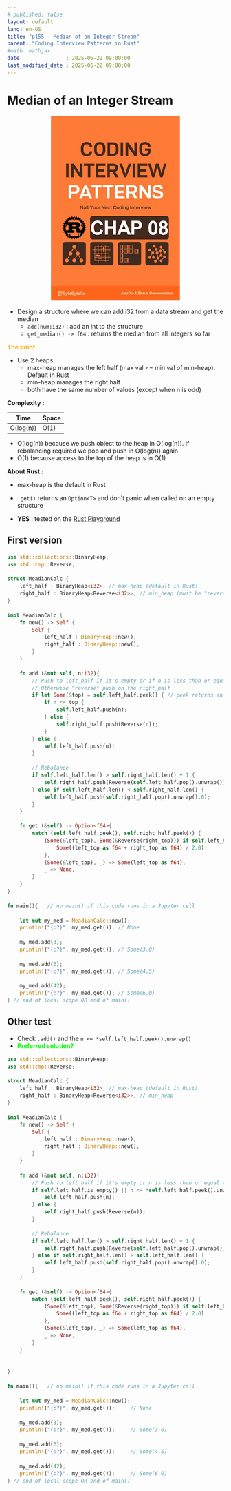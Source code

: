 ```yaml
---
# published: false
layout: default
lang: en-US
title: "p155 - Median of an Integer Stream"
parent: "Coding Interview Patterns in Rust"
#math: mathjax
date               : 2025-06-22 09:00:00
last_modified_date : 2025-06-22 09:00:00
---
```


# Median of an Integer Stream

<div align="center">
<img src="../assets/chap_08.webp" alt="" width="300" loading="lazy"/>
</div>

* Design a structure where we can add i32 from a data stream and get the median
    * `add(num:i32)` : add an int to the structure
    * ``get_median() -> f64`` : returns the median from all integers so far


<span style="color:orange"><b>The point:</b></span>

* Use 2 heaps 
    * max-heap manages the left half (max val <= min val of min-heap). Default in Rust
    * min-heap manages the right half 
    * both have the same number of values (except when n is odd)

**Complexity :**

| Time               | Space |
|--------------------|-------|
| O(log(n))               | O(1)  |

* O(log(n)) because we push object to the heap in O(log(n)). If rebalancing required we pop and push in O(log(n)) again
* O(1) because access to the top of the heap is in O(1) 

**About Rust :**
* max-heap is the default in Rust 
* `.get()` returns an ``Option<T>`` and don't panic when called on an empty structure 

* **YES** : tested on the [Rust Playground](https://play.rust-lang.org/)

<!-- 
<span style="color:red"><b>TODO : </b></span> 
* Add comments in the source code        
 -->


<!-- * <span style="color:lime"><b>Preferred solution?</b></span>      -->


## First version


```rust
use std::collections::BinaryHeap;
use std::cmp::Reverse;

struct MeadianCalc {
    left_half : BinaryHeap<i32>, // max-heap (default in Rust)
    right_half : BinaryHeap<Reverse<i32>>, // min_heap (must be "reversed")
}

impl MeadianCalc {
    fn new() -> Self {
        Self {
            left_half : BinaryHeap::new(),
            right_half : BinaryHeap::new(),
        }
    }

    fn add (&mut self, n:i32){
        // Push to left_half if it's empty or if n is less than or equal to the max of left_half
        // Otherwise "reverse" push on the right_half 
        if let Some(&top) = self.left_half.peek() { // peek returns an Option<&T>
            if n <= top {
                self.left_half.push(n);
            } else {
                self.right_half.push(Reverse(n));
            }
        } else {
            self.left_half.push(n);
        }

        // Rebalance
        if self.left_half.len() > self.right_half.len() + 1 {
            self.right_half.push(Reverse(self.left_half.pop().unwrap()));
        } else if self.left_half.len() < self.right_half.len() {
            self.left_half.push(self.right_half.pop().unwrap().0);
        }
    }

    fn get (&self) -> Option<f64>{
        match (self.left_half.peek(), self.right_half.peek()) {
            (Some(&left_top), Some(&Reverse(right_top))) if self.left_half.len() == self.right_half.len() => {
                Some((left_top as f64 + right_top as f64) / 2.0)
            },
            (Some(&left_top), _) => Some(left_top as f64),
            _ => None,
        }
    }
}

fn main(){   // no main() if this code runs in a Jupyter cell 

    let mut my_med = MeadianCalc::new();
    println!("{:?}", my_med.get()); // None
    
    my_med.add(3);
    println!("{:?}", my_med.get()); // Some(3.0)

    my_med.add(6);
    println!("{:?}", my_med.get()); // Some(4.5)

    my_med.add(42);
    println!("{:?}", my_med.get()); // Some(6.0)
} // end of local scope OR end of main()       
```

## Other test
* Check ``.add()`` and the `n <= *self.left_half.peek().unwrap()`
* <span style="color:lime"><b>Preferred solution?</b></span> 


```rust
use std::collections::BinaryHeap;
use std::cmp::Reverse;

struct MeadianCalc {
    left_half : BinaryHeap<i32>, // max-heap (default in Rust)
    right_half : BinaryHeap<Reverse<i32>>, // min_heap
}

impl MeadianCalc {
    fn new() -> Self {
        Self {
            left_half : BinaryHeap::new(),
            right_half : BinaryHeap::new(),
        }
    }

    fn add (&mut self, n:i32){
        // Push to left_half if it's empty or n is less than or equal to the max of left_half
        if self.left_half.is_empty() || n <= *self.left_half.peek().unwrap() {
            self.left_half.push(n);
        } else {
            self.right_half.push(Reverse(n));
        }

        // Rebalance
        if self.left_half.len() > self.right_half.len() + 1 {
            self.right_half.push(Reverse(self.left_half.pop().unwrap()));
        } else if self.right_half.len() > self.left_half.len() {
            self.left_half.push(self.right_half.pop().unwrap().0);
        }
    }

    fn get (&self) -> Option<f64>{
        match (self.left_half.peek(), self.right_half.peek()) {
            (Some(&left_top), Some(&Reverse(right_top))) if self.left_half.len() == self.right_half.len() => {
                Some((left_top as f64 + right_top as f64) / 2.0)
            },
            (Some(&left_top), _) => Some(left_top as f64),
            _ => None,
        }
    }

    
}

fn main(){   // no main() if this code runs in a Jupyter cell 

    let mut my_med = MeadianCalc::new();
    println!("{:?}", my_med.get());     // None
    
    my_med.add(3);
    println!("{:?}", my_med.get());     // Some(3.0)

    my_med.add(6);
    println!("{:?}", my_med.get());     // Some(4.5)

    my_med.add(42);
    println!("{:?}", my_med.get());     // Some(6.0)
} // end of local scope OR end of main()       
```
